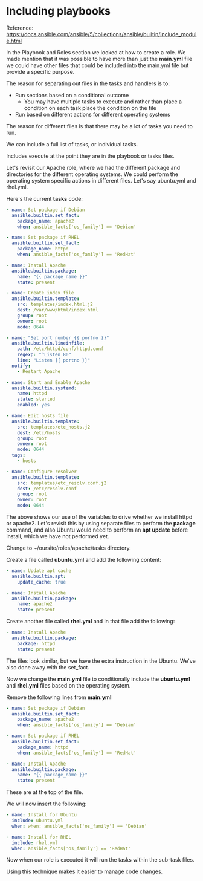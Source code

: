 # Including playbooks

Reference: https://docs.ansible.com/ansible/5/collections/ansible/builtin/include_module.html

In the Playbook and Roles section we looked at how to create a role.  We made mention that it was possible to have more than just the **main.yml** file we could have other files that could be included into the main.yml file but provide a specific purpose.

The reason for separating out files in the tasks and handlers is to:

* Run sections based on a conditional outcome
  * You may have multiple tasks to execute and rather than place a condition on each task place the condition on the file
* Run based on different actions for different operating systems

The reason for different files is that there may be a lot of tasks you need to run.

We can include a full list of tasks, or individual tasks.

Includes execute at the point they are in the playbook or tasks files.

Let's revisit our Apache role, where we had the different package and directories for the different operating systems.  We could perform the operating system specific actions in different files.  Let's say ubuntu.yml and rhel.yml.

Here's the current **tasks** code:

```yaml
- name: Set package if Debian
  ansible.builtin.set_fact:
    package_name: apache2
    when: ansible_facts['os_family'] == 'Debian'

- name: Set package if RHEL
  ansible.builtin.set_fact:
    package_name: httpd
    when: ansible_facts['os_family'] == 'RedHat'

- name: Install Apache
  ansible.builtin.package:
    name: "{{ package_name }}"
    state: present

- name: Create index file
  ansible.builtin.template:
    src: templates/index.html.j2
    dest: /var/www/html/index.html
    group: root
    owner: root
    mode: 0644

- name: "Set port number {{ portno }}"
  ansible.builtin.lineinfile:
    path: /etc/httpd/conf/httpd.conf
    regexp: "^Listen 80"
    line: "Listen {{ portno }}"
  notify:
    - Restart Apache

- name: Start and Enable Apache
  ansible.builtin.systemd:
    name: httpd
    state: started
    enabled: yes

- name: Edit hosts file
  ansible.builtin.template:
    src: templates/etc_hosts.j2
    dest: /etc/hosts
    group: root
    owner: root
    mode: 0644
  tags:
    - hosts

- name: Configure resolver
  ansible.builtin.template:
    src: templates/etc_resolv.conf.j2
    dest: /etc/resolv.conf
    group: root
    owner: root
    mode: 0644
```

The above shows our use of the variables to drive whether we install httpd or apache2.  Let's revisit this by using separate files to perform the **package** command, and also Ubuntu would need to perform an **apt update** before install, which we have not performed yet.

Change to ~/oursite/roles/apache/tasks directory.

Create a file called **ubuntu.yml** and add the following content:

```yaml
- name: Update apt cache
  ansible.builtin.apt:
    update_cache: true

- name: Install Apache
  ansible.builtin.package:
    name: apache2
    state: present
```

Create another file called **rhel.yml** and in that file add the following:

```yaml
- name: Install Apache
  ansible.builtin.package:
    package: httpd
    state: present
```

The files look similar, but we have the extra instruction in the Ubuntu.  We've also done away with the set_fact.

Now we change the **main.yml** file to conditionally include the **ubuntu.yml** and **rhel.yml** files based on the operating system.

Remove the following lines from **main.yml**

```yaml
- name: Set package if Debian
  ansible.builtin.set_fact:
    package_name: apache2
    when: ansible_facts['os_family'] == 'Debian'

- name: Set package if RHEL
  ansible.builtin.set_fact:
    package_name: httpd
    when: ansible_facts['os_family'] == 'RedHat'

- name: Install Apache
  ansible.builtin.package:
    name: "{{ package_name }}"
    state: present
```

These are at the top of the file.

We will now insert the following:

```yaml
- name: Install for Ubuntu
  include: ubuntu.yml
  when: when: ansible_facts['os_family'] == 'Debian'

- name: Install for RHEL
  include: rhel.yml
  when: ansible_facts['os_family'] == 'RedHat'
```

Now when our role is executed it will run the tasks within the sub-task files.

Using this technique makes it easier to manage code changes.